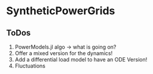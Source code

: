 # SyntheticPowerGrids

## ToDos
1. PowerModels.jl algo -> what is going on?
2. Offer a mixed version for the dynamics!
3. Add a differential load model to have an ODE Version!
4. Fluctuations